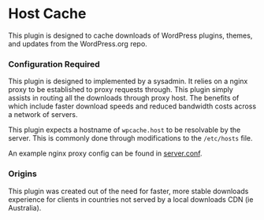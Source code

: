 # Host Cache

This plugin is designed to cache downloads of WordPress plugins, themes, and updates from the WordPress.org repo.

### Configuration Required

This plugin is designed to implemented by a sysadmin. It relies on a nginx proxy to be established to proxy requests through. This plugin simply assists in routing all the downloads through proxy host. The benefits of which include faster download speeds and reduced bandwidth costs across a network of servers.

This plugin expects a hostname of `wpcache.host` to be resolvable by the server. This is commonly done through modifications to the `/etc/hosts` file.

An example nginx proxy config can be found in [server.conf](https://github.com/ctalkington/host-cache/blob/master/server.conf).

### Origins

This plugin was created out of the need for faster, more stable downloads experience for clients in countries not served by a local downloads CDN (ie Australia).
